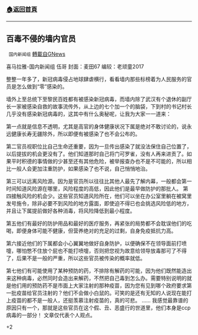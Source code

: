 ###  [:house:返回首頁](https://github.com/ourhimalayas/txt)
---

## 百毒不侵的墙内官员
` 国内新闻组` [轉載自GNews](https://gnews.org/zh-hans/759449/)

喜马拉雅-国内新闻组 伍哥 封面：麦田67 编较：老顽童2017

整整一年多了，新冠病毒侵占地球肆虐横行，看看墙内那些标榜着为人民服务的官员是怎么做到“零”感染的。

墙外上至总统下至黎民百姓都有被感染新冠病毒，而墙内除了武汉有个退休的副厅长一家被感染自救的故事流传外，从上边的七个加一个的脑袋，下到村的书记村长几乎没有感染新冠病毒的，这其中有什么奥秘呢，让我为大家一一道来：

第一点就是信息不透明，尤其是高官的身体健康状况下属是绝对不敢讨论的，说永远健康长寿无疆除外，所以即便有被感染了也不会公布的。

第二官员视职位比自己生命还重要，因为一旦传出感染了就没法保住自己位置了，以后提拔的机会更没有了。他们知道那时自己将门可罗雀，没有人再来进贡了。如果平时积德的事情做的少甚至还有其他危险，被举报查办也不是不可能的，所以相比一般人会更加注重防护，如果感染了也不说，自己悄悄地治。

第三可以远离风险源。因为是官员所以往往比其他人最先了解内幕，一般都会第一时间知道风险源在哪里，风险程度的高低，因此他们是最早做防护的那批人。
第四接触风险的机会少。这些官员知道风险所在，他们可以坐在办公室里躺在被窝里发号施令，除非必要不到风险的地方露面，即使迫不得已也会挑选风险低的地方，并且让下属提前做好各种消毒，将风险降低到最小程度。

第五他们有最好的防护用品和最好的医疗服务，再紧张的局势都不会耽误他们的吃喝，即便身体可能不健康，但营养绝对的充足的过剩，自身免疫抵抗力高。

第六接近他们的下属都会小心翼翼地做好自身防护，以便确保不在领导面前打喷嚏，哪怕憋不住放个屁也不能打喷嚏，否则把您视为故意给领导放毒那可了不得了，后果不是一般的严重，所以这些官员被传染的概率就低。

第七他们有可能使用了某种预防的药，不排除有解药的可能，因为他们既然能造出来这种病毒，必然同时会造出来解药，不然把自己毒到怎么办。需要特别说明的就是他们用的预防药不是市面上大家注射的那种疫苗，因为您有见到哪个政府要求第一批疫苗给官员注射的？他们不会做小白鼠的。可笑的是还有无知的人说现在能打上疫苗的都不是一般人，还挺羡慕注射疫苗的，真的可悲。
……
我感觉最靠谱的原因只有一个，那就是这些官员在这个假、丑、恶盛行的世道里，他们本身是ccp病毒的一部分！
文章仅代表个人观点。

+2
